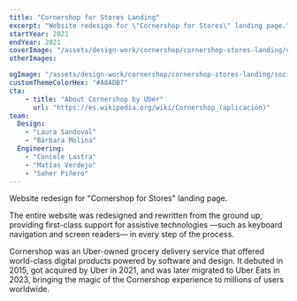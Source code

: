 ```yaml
---
title: "Cornershop for Stores Landing"
excerpt: "Website redesign for \"Cornershop for Stores\" landing page."
startYear: 2021
endYear: 2021
coverImage: "/assets/design-work/cornershop/cornershop-stores-landing/cornershop-stores-landing-redesign.webm"
otherImages:

ogImage: "/assets/design-work/cornershop/cornershop-stores-landing/social-thumbnail.png"
customThemeColorHex: "#A8ADB7"
cta:
    - title: "About Cornershop by Uber"
      url: "https://es.wikipedia.org/wiki/Cornershop_(aplicación)"
team:
  Design:
    - "Laura Sandoval"
    - "Bárbara Molina"
  Engineering:
    - "Coniele Lastra"
    - "Matías Verdejo"
    - "Saher Piñero"
---
```


Website redesign for "Cornershop for Stores" landing page.

The entire website was redesigned and rewritten from the ground up, providing first-class support for assistive technologies —such as keyboard navigation and screen readers— in every step of the process.

Cornershop was an Uber-owned grocery delivery service that offered world-class digital products powered by software and design. It debuted in 2015, got acquired by Uber in 2021, and was later migrated to Uber Eats in 2023, bringing the magic of the Cornershop experience to millions of users worldwide.